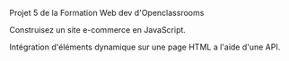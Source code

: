Projet 5 de la Formation Web dev d'Openclassrooms 

Construisez un site e-commerce en JavaScript.

Intégration d'éléments dynamique sur une page HTML a l'aide d'une API.

